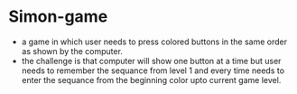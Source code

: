 # Simon-game
- a game in which user needs to press colored buttons in the same order as shown by the computer.
- the challenge is that computer will show one button at a time but user needs to remember the sequance from level 1 and every time 
  needs to enter the sequance from the beginning color upto current game level.